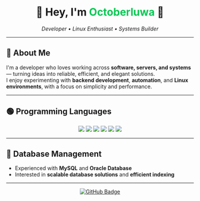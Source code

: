 <h1 align="center">🌿 Hey, I'm <span style="color:#00c853;">Octoberluwa</span> 🍃</h1>

<p align="center">
  <em>Developer • Linux Enthusiast • Systems Builder</em>
</p>

---

## 🌱 About Me

I'm a developer who loves working across **software, servers, and systems** — turning ideas into reliable, efficient, and elegant solutions.  
I enjoy experimenting with **backend development**, **automation**, and **Linux environments**, with a focus on simplicity and performance.

---

## 🟢 Programming Languages

<p align="center">
  <img src="https://img.shields.io/badge/JavaScript-323330?style=for-the-badge&logo=javascript&logoColor=%23F7DF1E" />
  <img src="https://img.shields.io/badge/React-20232A?style=for-the-badge&logo=react&logoColor=%2361DAFB" />
  <img src="https://img.shields.io/badge/Svelte-4A4A55?style=for-the-badge&logo=svelte&logoColor=FF3E00" />
  <img src="https://img.shields.io/badge/Golang-00ADD8?style=for-the-badge&logo=go&logoColor=white" />
  <img src="https://img.shields.io/badge/Python-14354C?style=for-the-badge&logo=python&logoColor=white" />
  <img src="https://img.shields.io/badge/Java-007396?style=for-the-badge&logo=java&logoColor=white" />
</p>

---

## 🧩 Database Management

- Experienced with **MySQL** and **Oracle Database**
- Interested in **scalable database solutions** and **efficient indexing**

---

<p align="center">
  <a href="https://github.com/octoberluwa">
    <img src="https://img.shields.io/badge/GitHub-%2300C853.svg?&style=for-the-badge&logo=github&logoColor=white" alt="GitHub Badge"/>
  </a>
</p>

